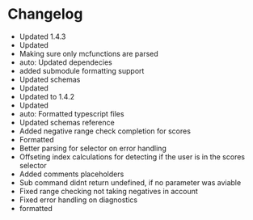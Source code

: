 # Changelog 
- Updated 1.4.3
- Updated
- Making sure only mcfunctions are parsed
- auto: Updated dependecies
- added submodule formatting support
- Updated schemas
- Updated
- Updated to 1.4.2
- Updated
- auto: Formatted typescript files
- Updated schemas reference
- Added negative range check completion for scores
- Formatted
- Better parsing for selector on error handling
- Offseting index calculations for detecting if the user is in the scores selector
- Added comments placeholders
- Sub command didnt return undefined, if no parameter was aviable
- Fixed range checking not taking negatives in account
- Fixed error handling on diagnostics
- formatted